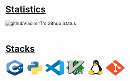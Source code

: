 <!--# Statistics-->
<h1 style="text-decoration: underline;">Statistics</h1>

<div align="left">
<!--     <img height="350em" alt="githubVladimirT's Github Status" src="https://github-readme-stats-git-masterrstaa-rickstaa.vercel.app/api/top-langs/?username=githubVladimirT&theme=chartreuse-dark&langs_count=7" /> -->
    <img height="200em" alt="githubVladimirT's Github Status" src="https://github-readme-stats-git-masterrstaa-rickstaa.vercel.app/api?username=githubVladimirT&show_icons=true&theme=chartreuse-dark&include_all_commits=true&count_private=true" />
</div>

<br>

<!--<p align="left"> 
    <img align="center" alt="codewars" src="https://www.codewars.com/users/githubVladimirT/badges/large">
</p>-->

<!--# Stacks-->
<h1 style="text-decoration: underline;">Stacks</h1>

<div style="display: inline_block">
    <img align="center" alt="C++" height="50" width="60" src="https://raw.githubusercontent.com/devicons/devicon/master/icons/cplusplus/cplusplus-original.svg">
    <img align="center" alt="Python" height="50" width="60" src="https://raw.githubusercontent.com/devicons/devicon/master/icons/python/python-original.svg">
    <img align="center" alt="VS Code" height="50" width="60" src="https://raw.githubusercontent.com/devicons/devicon/master/icons/vscode/vscode-original.svg">
    <img align="center" alt="Vim" height="50" width="60" src="https://raw.githubusercontent.com/devicons/devicon/master/icons/vim/vim-original.svg">
    <img align="center" alt="Linux" height="50" width="60" src="https://raw.githubusercontent.com/devicons/devicon/master/icons/linux/linux-original.svg">
    <img align="center" alt="Git" height="50" width="60" src="https://raw.githubusercontent.com/devicons/devicon/master/icons/git/git-original.svg"><br>
</div>
